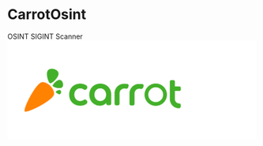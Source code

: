 # CarrotOsint

OSINT SIGINT Scanner
![CarrotScan](https://github.com/anasbousselham/carrotosint/blob/main/screenshoot/carrotosint.png)
